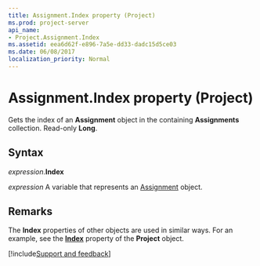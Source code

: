 ```yaml
---
title: Assignment.Index property (Project)
ms.prod: project-server
api_name:
- Project.Assignment.Index
ms.assetid: eea6d62f-e896-7a5e-dd33-dadc15d5ce03
ms.date: 06/08/2017
localization_priority: Normal
---
```



# Assignment.Index property (Project)

Gets the index of an  **Assignment** object in the containing **Assignments** collection. Read-only **Long**.


## Syntax

_expression_.**Index**

 _expression_ A variable that represents an [Assignment](./Project.Assignment.md) object.


## Remarks

The  **Index** properties of other objects are used in similar ways. For an example, see the **[Index](Project.Project.Index.md)** property of the **Project** object.

[!include[Support and feedback](~/includes/feedback-boilerplate.md)]